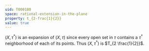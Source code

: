 ```yaml
---
uid: T000180
space: rational-extension-in-the-plane
property: t_{2-frac{1}{2}}
value: true
---
```

$(X, \tau^{*})$ is an expansion of $(X,\tau)$ since every open set in $\tau$ contains a $\tau^{*}$ neighborhood of each of its points. Thus $(X, \tau^{*})$ is $T_{2 \frac{1}{2}}$.

